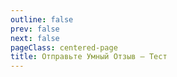 ```yaml
---
outline: false
prev: false
next: false
pageClass: centered-page
title: Отправьте Умный Отзыв – Тест
---
```


<FestImageSlider />



